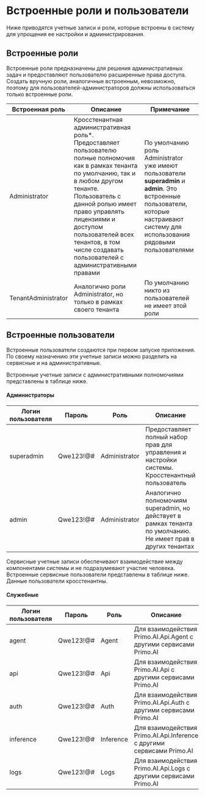 # Встроенные роли и пользователи

Ниже приводятся учетные записи и роли, которые встроены в систему для упрощения ее настройки и администрирования. 


## Встроенные роли

Встроенные роли предназначены для решения административных задач и предоставляют пользователю расширенные права доступа. Создать вручную роли, аналогичные встроенным, невозможно, поэтому для пользователей-администраторов должны использоваться только встроенные роли. 

| Встроенная роль       | Описание                                         |  Примечание |
| --------------------- | ------------------------------------------------ | ------------ | 
| Administrator         | Кросстенантная административная роль\*. Предоставляет пользователю полные полномочия как в рамках тенанта по умолчанию, так и в любом другом тенанте. <br> Пользователь с данной ролью имеет право управлять лицензиями и доступом пользователей всех тенантов, в том числе создавать пользователей с административными правами </br> | По умолчанию роль Administrator уже имеют пользователи **superadmin** и **admin**.  Это встроенные пользователи, которые настраивают систему для использования рядовыми пользователями |
| TenantAdministrator   | Аналогично роли Administrator, но только в рамках своего тенанта | По умолчанию никто из пользователей не имеет этой роли |


## Встроенные пользователи

Встроенные пользователи создаются при первом запуске приложения. По своему назначению эти учетные записи можно разделить на сервисные и на административные.

Встроенные учетные записи с административными полномочиями представлены в таблице ниже.

#### Администраторы

| Логин пользователя      | Пароль            | Роль               | Описание                                         |  
| ----------------------- | ----------------- | ------------------ | ----------------------------- |
| superadmin              | Qwe123!@#         | Administrator      | Предоставляет полный набор прав для управления и настройки системы. Кросстенантный пользователь  |
| admin                   | Qwe123!@#         | Administrator      | Аналогично полномочиям superadmin, но действует в рамках тенанта по умолчанию. Не имеет прав в других тенантах |

Сервисные учетные записи обеспечивают взаимодействие между компонентами системы и не подразумевают участие человека. Встроенные сервисные пользователи представлены в таблице ниже. Данные пользователи кросстенантны.

#### Служебные

| Логин пользователя      | Пароль            | Роль               | Описание                                                           |  
| ----------------------- | ----------------- | ------------------ | ------------------------------------------------------------------ |
| agent                   | Qwe123!@#         | Agent              | Для взаимодействия Primo.AI.Api.Agent с другими сервисами Primo.AI |
| api                     | Qwe123!@#         | Api                | Для взаимодействия Primo.AI.Api с другими сервисами Primo.AI       |
| auth                    | Qwe123!@#         | Auth               | Для взаимодействия Primo.AI.Api.Auth с другими сервисами Primo.AI  |
| inference               | Qwe123!@#         | Inference          | Для взаимодействия Primo.AI.Api.Inference с другими сервисами Primo.AI |
| logs                    | Qwe123!@#         | Logs               | Для взаимодействия Primo.AI.Api.Logs с другими сервисами Primo.AI |




